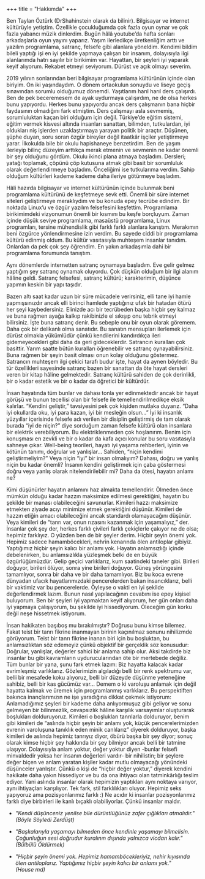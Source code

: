 +++
title = "Hakkımda"
+++

Ben Taylan Öztürk (DrShahinstein olarak da bilinir). Bilgisayar ve internet kültürüyle yetiştim. Özellikle çocukluğumda çok fazla oyun oynar ve çok fazla yabancı müzik dinlerdim. Bugün hâlâ youtube’da hafta sonları arkadaşlarla oyun yayını yaparız. Yaşım ilerledikçe üretkenliğim arttı ve yazılım programlama, satranç, felsefe gibi alanlara yöneldim. Kendimi bildim bileli yaptığı işi en iyi şekilde yapmaya çalışan bir insanım, dolayısıyla ilgi alanlarımda hatrı sayılır bir birikimim var. Hayattan, bir şeyleri iyi yaparak keyif alıyorum. Rekabet etmeyi seviyorum. Dürüst ve açık olmayı severim.

2019 yılının sonlarından beri bilgisayar programlama kültürünün içinde olan biriyim. On iki yaşındaydım. O dönem ortaokulun sonuydu ve liseye geçiş sınavından sorumlu olduğumuz dönemdi. Yaşıtlarım harıl harıl ders çalışırdı. Ben de pek beceremesem de ayak uydurmaya çalışırdım, ne de olsa herkes bunu yapıyordu. Herkes bunu yapıyordu ancak ders çalışmanın bana hiçbir faydasının olmadığını fark etmiştim. Ders çalışmayı asla sevmemiş, sorumluluktan kaçan biri olduğum için değil. Türkiye’de eğitim sistemi, eğitim vermek kisvesi altında insanları sanattan, bilimden, tutkulardan, iyi oldukları niş işlerden uzaklaştırmaya yarayan politik bir araçtır. Düşünen, şüphe duyan, soru soran özgür bireyler değil itaatkâr işçiler yetiştirmeye yarar. İlkokulda bile bir okulu hapishaneye benzetirdim. Ben de yaşım ilerleyip bilinç düzeyim arttıkça merak etmenin ve sevmenin ne kadar önemli bir şey olduğunu gördüm. Okulu ikinci plana atmaya başladım. Dersleri; yatağı toplamak, çöpünü çöp kutusuna atmak gibi basit bir sorumluluk olarak değerlendirmeye başladım. Önceliğimi ise tutkularıma verdim. Sahip olduğum kültürleri kademe kademe daha ileriye götürmeye başladım.

Hâli hazırda bilgisayar ve internet kültürünün içinde bulunmak beni programlama kültürünü de keşfetmeye sevk etti. Önemli bir süre internet siteleri geliştirmeye meraklıydım ve bu konuda epey tecrübe edindim. Bir noktada Linux’u ve özgür yazılım felsefesini keşfettim. Programlama birikimimdeki vizyonumun önemli bir kısmını bu keşfe borçluyum. Zaman içinde düşük seviye programlama, masaüstü programlama, Linux programları, tersine mühendislik gibi farklı farklı alanlara karıştım. Merakımın beni özgürce yönlendirmesine izin verdim. Bu sayede ciddi bir programlama kültürü edinmiş oldum. Bu kültür vasıtasıyla muhteşem insanlar tanıdım. Onlardan da pek çok şey öğrendim. En yakın arkadaşımla dahi bir programlama forumunda tanıştım.

Aynı dönemlerde internetten satranç oynamaya başladım. Eve gelir gelmez yaptığım şey satranç oynamak oluyordu. Çok düşkün olduğum bir ilgi alanım hâline geldi. Satranç felsefesi, satranç kültürü; karakterimin, düşünce yapımın keskin bir yapı taşıdır.

Bazen altı saat kadar uzun bir süre mücadele verirsiniz, elli tane iyi hamle yapmışsınızdır ancak elli birinci hamlede yaptığınız ufak bir hatadan ötürü her şeyi kaybedersiniz. Elinizde acı bir tecrübeden başka hiçbir şey kalmaz ve buna rağmen ayağa kalkıp rakibinizle el sıkışıp onu tebrik etmeyi bilirsiniz. İşte buna satranç denir. Bu sebeple onu bir oyun olarak göremem. Daha çok bir delikanlı olma sanatıdır. Bu sanatın mensupları ilerlemek için dürüst olmakla yükümlüdür çünkü kendilerini kandırdıkça ileri gidemeyecekleri gibi daha da geri gideceklerdir. Satrancın kuralları çok basittir. Yarım saatte bütün kuralları öğrenebilir ve satranç oynayabilirsiniz. Buna rağmen bir şeyin basit olması onun kolay olduğunu göstermez. Satrancın muhteşem ilgi çekici tarafı budur işte, hayat da aynen böyledir. Bu tür özellikleri sayesinde satranç bazen bir sanattan da öte hayat dersleri veren bir kitap hâline gelmektedir. Satranç kültürü sahiden de çok derinlikli, bir o kadar estetik ve bir o kadar da öğretici bir kültürdür.


İnsan hayatında tüm bunlar ve dahası tonla yer edinmektedir ancak bir hayat görüşü ve bunun tecellisi olan bir felsefe ile temellendirilmedikçe eksik kalırlar. “Kendini geliştir,” tavsiyesini pek çok kişiden mutlaka duyarız. “Daha iyi okullarda oku, iyi para kazan, iyi bir mesleğin olsun…” İyi ki insanlık yüzyıllar içerisinde felsefe adı verilen bir disiplin geliştirmiş de tam olarak burada “iyi de niçin?” diye sorduğum zaman felsefe kültürü olan insanlara bir elektrik verebiliyorum. Bu elektriklenmeden çok hoşlanırım. Benim için konuşması en zevkli ve bir o kadar da kafa açıcı konular bu soru vasıtasıyla sahneye çıkar. Well-being teorileri, hayatı iyi yaşama rehberleri, iyinin ve kötünün tanımı, doğrular ve yanlışlar… Sahiden, “niçin kendimi geliştirmeliyim?” Veya niçin “iyi” bir insan olmalıyım? Dahası, doğru ve yanlış niçin bu kadar önemli? İnsanın kendini geliştirmek için çaba göstermesi doğru veya yanlış olarak nitelendirilebilir mi? Daha da ötesi, hayatın anlamı ne? 

Kimi düşünürler hayatın anlamını haz almakta temellendirir. Ölmeden önce mümkün olduğu kadar hazzın maksimize edilmesi gerektiğini, hayatın bu şekilde bir manası olabileceğini savunurlar. Kimileri hazzı maksimize etmekten ziyade acıyı minimize etmek gerektiğini düşünür. Kimileri de hazzın etiğin amacı olabileceğini ancak standardı olamayacağını düşünür. Veya kimileri de “tanrı var, onun rızasını kazanmak için yaşamalıyız,” der. İnsanlar çok şey der, herkes farklı çivileri farklı çekiçlerle çakıyor ne de olsa; hepimiz farklıyız. O yüzden ben de bir şeyler derim. Hiçbir şeyin önemi yok. Hepimiz sadece hamamböcekleri, nehrin kenarında ölen antiloplar gibiyiz. Yaptığımız hiçbir şeyin kalıcı bir anlamı yok. Hayatın anlamsızlığı içinde debelenirken, bu anlamsızlıkla yüzleşmek belki de en büyük özgürlüğümüzdür. Gelip geçici varlıklarız, kum saatindeki taneler gibi. Birileri doğuyor, birileri ölüyor, sonra yine birileri doğuyor. Güneş yörüngesini tamamlıyor, sonra bir daha ve bir daha tamamlıyor. Biz bu koca evrene dünyadan ufacık hayatlarımızdaki pencerelerden bakan insancıklarız, belli bir vaktimiz var bu pencerelerde. Öyleyse o vakti en iyi şekilde değerlendirmek lazım. Bunun nasıl yapılacağının cevabını ise epey kişisel buluyorum. Ben bir şeyleri iyi yapmaktan keyif alıyorum, her gün onları daha iyi yapmaya çalışıyorum, bu şekilde iyi hissediyorum. Öleceğim gün korku değil neşe hissetmek istiyorum.

İnsan hakikaten başıboş mu bırakılmıştır? Doğrusu bunu kimse bilemez. Fakat teist bir tanrı fikrine inanmayan birinin kaçınılmaz sonunu nihilizmde görüyorum. Teist bir tanrı fikrine inanan biri için bu boşluktan, bu anlamsızlıktan söz edemeyiz çünkü objektif bir gerçeklik söz konusudur: Doğrular, yanlışlar, değerler sahici bir anlama sahip olur. Aksi takdirde biz insanlar bu gibi kavramların uydurucularından öte bir mertebede değiliz. Tüm bunlar bir yana, şunu fark etmek lazım: Biz hayatta kalacak kadar evrimleşmiz varlıklarız. Gözlerimizin algıladığı belli bir renk spektrumu var, belli bir mesafede koku alıyoruz, belli bir düzeyde düşünme yeteneğine sahibiz, belli bir kas gücümüz var… Demem o ki varoluşu anlamak için değil hayatta kalmak ve üremek için programlanmış varlıklarız. Bu perspektiften bakınca inançlarımızın ne işe yaradığına dikkat çekmek istiyorum: Anlamadığımız şeyleri bir kademe daha anlıyormuşuz gibi geliyor ve sonu gelmeyen bir bilinmezlik, cevapsızlık hâline karşılık varsayımlar oluşturarak boşlukları dolduruyoruz. Kimileri o boşlukları tanrılarla dolduruyor, benim gibi kimileri de “aslında hiçbir şeyin bir anlamı yok, küçük pencerelerimizden evrenin varoluşuna tanıklık eden minik canlılarız” diyerek dolduruyor, başka kimileri de aslında hepimiz tanrıyız diyor, öbürü başka bir şey diyor; sonuç olarak kimse hiçbir şey hakkında bir şey bilmiyor ancak belli bir tatmine ulaşıyor. Dolayısıyla anlam yoktur, değer yoktur diyen -bunlar felsefi minvaldedir yoksa her insanın değerleri vardır- bir nihilistin; bir şeylere değer biçen ve anlam yaratan kişiler kadar mutlu olmayacağı yönündeki düşünceler yanlıştır. Çünkü o kişi de “hiçbir değer yoktur,” diyerek kendini hakikate daha yakın hissediyor ve bu da ona ihtiyacı olan tatminkârlığı teslim ediyor. Yani aslında insanlar olarak hepimizin yaptıkları aynı noktaya varıyor, aynı ihtiyaçları karşılıyor. Tek fark, stil farklılıkları oluyor. Hepimiz seks yapıyoruz ama pozisyonlarımız farklı :) Ne acıdır ki insanlar pozisyonlarımız farklı diye birbirleri ile kanlı bıçaklı olabiliyorlar. Çünkü insanlar maldır.

* _"Kendi düşünceniz yenilse bile dürüstlüğünüz zafer çığlıkları atmalıdır."_<br/>_(Böyle Söyledi Zerdüşt)_

* _"Başkalarıyla yaşamayı bilmeden önce kendinle yaşamayı bilmelisin. Çoğunluğun sesi doğrudur kuralının dışında yalnızca vicdan kalır."_<br/>_(Bülbülü Öldürmek)_

* _"Hiçbir şeyin önemi yok. Hepimiz hamamböcekleriyiz, nehir kıyısında ölen antiloplarız. Yaptığımız hiçbir şeyin kalıcı bir anlamı yok."_<br/>_(House md)_
